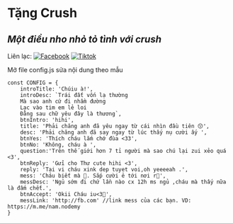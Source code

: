 # Tặng Crush
## _Một điều nho nhỏ tỏ tình với crush_

Liên lạc: 
[![Facebook](https://i.imgur.com/GRqy96ts.jpg)](https://www.facebook.com/nam.nodemy)
[![Tiktok](https://i.imgur.com/Nbfl1E7t.jpg)](https://www.tiktok.com/@manindev)

Mở file config.js sửa nội dung theo mẫu
```
const CONFIG = {
    introTitle: 'Chúiu à!',
    introDesc: `Trái đất vốn lạ thường
    Mà sao anh cứ đi nhầm đường
    Lạc vào tim em lẻ loi
    Đằng sau chữ yêu đây là thương`,
    btnIntro: 'hihi',
    title: 'Phải chăng anh đã yêu ngay từ cái nhìn đầu tiên 😙',
    desc: 'Phải chăng anh đã say ngay từ lúc thấy nụ cười ấy ',
    btnYes: 'Thích cháu lắm chớ đùa <33',
    btnNo: 'Không, cháu à ',
    question:'Trên thế giới hơn 7 tỉ người mà sao chú lại zui xẻo quá <3',
    btnReply: 'Gửi cho Thư cute hihi <3',
    reply: 'Tại vi cháu xink dep tuyet voi,oh yeeeeah .',
    mess: 'Cháu biết mà 🤣. Sắp cười ẻ tới nơi r🤠',
    messDesc: 'Ngủ sớm đi chứ lần nào cx 12h ms ngủ ,cháu mà thấy nữa là đấm chết.',
    btnAccept: 'Okii Cháu iu<3🥰',
    messLink: 'http://fb.com' //link mess của các bạn. VD: https://m.me/nam.nodemy
}
```

